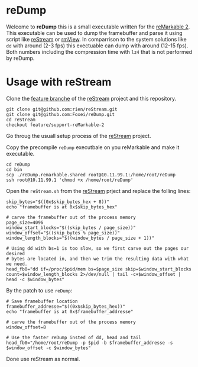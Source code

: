 # reDump

Welcome to **reDump** this is a small executable written for the [reMarkable 2](https://remarkable.com/). This executable can be used to dump the framebuffer and parse it using script like [reStream](https://github.com/rien/reStream) or [rmView](https://github.com/bordaigorl/rmview). In comparrison to the system solutions like `dd` with around (2-3 fps) this exectuable can dump with around (12-15 fps). Both numbers including the compression time with `lz4` that is not performed by reDump.

# Usage with reStream

Clone the [feature branche](https://github.com/rien/reStream/tree/feature/support-reMarkable-2) of the [reStream](https://github.com/rien/reStream) project and this repository.
```
git clone git@github.com:rien/reStream.git
git clone git@github.com:Foxei/reDump.git
cd reStream
checkout feature/support-reMarkable-2
```

Go throug the usuall setup process of the [reStream](https://github.com/rien/reStream) project.

Copy the precompile `reDump` executbale on you reMarkable and make it executable.
```
cd reDump
cd bin
scp ./reDump.remarkable.shared root@10.11.99.1:/home/root/reDump
ssh root@10.11.99.1 'chmod +x /home/root/reDump'
```

Open the `reStream.sh` from the [reStream](https://github.com/rien/reStream) prject and replace the folling lines:

```
skip_bytes="$((0x$skip_bytes_hex + 8))"
echo "framebuffer is at 0x$skip_bytes_hex"

# carve the framebuffer out of the process memory
page_size=4096
window_start_blocks="$((skip_bytes / page_size))"
window_offset="$((skip_bytes % page_size))"
window_length_blocks="$((window_bytes / page_size + 1))"

# Using dd with bs=1 is too slow, so we first carve out the pages our desired
# bytes are located in, and then we trim the resulting data with what we need.
head_fb0="dd if=/proc/$pid/mem bs=$page_size skip=$window_start_blocks count=$window_length_blocks 2>/dev/null | tail -c+$window_offset | head -c $window_bytes"
```
By the patch to use `reDump`:
```
# Save framebuffer location
framebuffer_addresse="$((0x$skip_bytes_hex))"
echo "framebuffer is at 0x$framebuffer_addresse"

# carve the framebuffer out of the process memory
window_offset=8

# Use the faster reDump insted of dd, head and tail
head_fb0="/home/root/reDump -p $pid -b $framebuffer_addresse -s $window_offset -c $window_bytes"
```

Done use reStream as normal.
